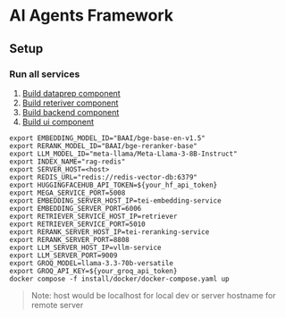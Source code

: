 # AI Agents Framework

## Setup

### Run all services

1. [Build dataprep component](./comps/dataprep/README.md)
2. [Build reteriver component](./comps/retriever/README.md)
3. [Build backend component](./comps/README.md)
4. [Build ui component](./design-patterns/rag/README.md)

```
export EMBEDDING_MODEL_ID="BAAI/bge-base-en-v1.5"
export RERANK_MODEL_ID="BAAI/bge-reranker-base"
export LLM_MODEL_ID="meta-llama/Meta-Llama-3-8B-Instruct"
export INDEX_NAME="rag-redis"
export SERVER_HOST=<host>
export REDIS_URL="redis://redis-vector-db:6379"
export HUGGINGFACEHUB_API_TOKEN=${your_hf_api_token}
export MEGA_SERVICE_PORT=5008
export EMBEDDING_SERVER_HOST_IP=tei-embedding-service
export EMBEDDING_SERVER_PORT=6006
export RETRIEVER_SERVICE_HOST_IP=retriever
export RETRIEVER_SERVICE_PORT=5010 
export RERANK_SERVER_HOST_IP=tei-reranking-service
export RERANK_SERVER_PORT=8808 
export LLM_SERVER_HOST_IP=vllm-service
export LLM_SERVER_PORT=9009
export GROQ_MODEL=llama-3.3-70b-versatile
export GROQ_API_KEY=${your_groq_api_token}
docker compose -f install/docker/docker-compose.yaml up
```

> Note: host would be localhost for local dev or server hostname for remote server


